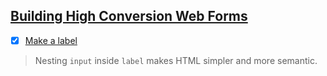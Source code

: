 
## [Building High Conversion Web Forms](https://www.udacity.com/course/building-high-conversion-web-forms--ud890)

- [x] [Make a label](https://codepen.io/nhannguyen95/pen/NzmXXG)
> Nesting `input` inside `label` makes HTML simpler and more semantic.
